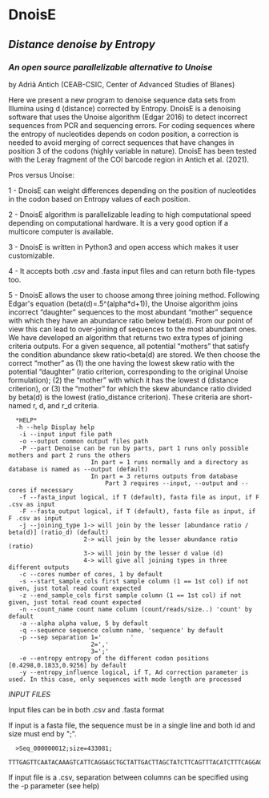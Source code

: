 # DnoisE
## _Distance denoise by Entropy_
### _An open source parallelizable alternative to Unoise_
by Adrià Antich (CEAB-CSIC, Center of Advanced Studies of Blanes)

Here we present a new program to denoise sequence data sets from Illumina using d (distance) corrected by Entropy. DnoisE is a denoising software that uses the Unoise algorithm (Edgar 2016) to detect incorrect sequences from PCR and sequencing errors. For coding sequences where the entropy of nucleotides depends on codon position, a correction is needed to avoid merging of correct sequences that have changes in position 3 of the codons (highly variable in nature). DnoisE has been tested with the Leray fragment of the COI barcode region in Antich et al. (2021).

Pros versus Unoise:

1 - DnoisE can weight differences depending on the position of nucleotides in the codon based on Entropy values of each position.

2 - DnoisE algorithm is parallelizable leading to high computational speed depending on computational hardware. It is a very good option if a multicore computer is available.

3 - DnoisE is written in Python3 and open access which makes it user customizable.

4 - It accepts both .csv and .fasta input files and can return both file-types too.

5 - DnoisE allows the user to choose among three joining method. Following Edgar's equation (beta(d)=.5^(alpha\*d+1)), the Unoise algorithm joins incorrect “daughter” sequences to the most abundant “mother” sequence with which they have an abundance ratio below beta(d). From our point of view this can lead to over-joining of sequences to the most abundant ones. We have developed an algorithm that returns two extra types of joining criteria outputs. For a given sequence, all potential “mothers” that satisfy the condition abundance skew ratio<beta(d) are stored. We then choose the correct “mother” as (1) the one having the lowest skew ratio with the potential “daughter” (ratio criterion, corresponding to the original Unoise formulation); (2) the “mother” with which it has the lowest d (distance criterion), or (3) the “mother” for which the skew abundance ratio divided by beta(d) is the lowest (ratio_distance criterion). These criteria are short-named r, d, and r_d criteria.



      *HELP*
      -h --help Display help
       -i --input input file path
       -o --output common output files path
       -P --part Denoise can be run by parts, part 1 runs only possible mothers and part 2 runs the others
                           In part = 1 runs normally and a directory as database is named as --output (default)
                           In part = 3 returns outputs from database
                               Part 3 requires --input, --output and --cores if necessary
       -f --fasta_input logical, if T (default), fasta file as input, if F .csv as input
       -F --fasta_output logical, if T (default), fasta file as input, if F .csv as input
       -j --joining_type 1-> will join by the lesser [abundance ratio / beta(d)] (ratio_d) (default)
                         2-> will join by the lesser abundance ratio (ratio)
                         3-> will join by the lesser d value (d)
                         4-> will give all joining types in three different outputs
       -c --cores number of cores, 1 by default
       -s --start_sample_cols first sample column (1 == 1st col) if not given, just total read count expected
       -z --end_sample_cols first sample column (1 == 1st col) if not given, just total read count expected
       -n --count_name count name column (count/reads/size..) 'count' by default
       -a --alpha alpha value, 5 by default
       -q --sequence sequence column name, 'sequence' by default
       -p --sep separation 1='        '
                           2=','
                           3=';'
       -e --entropy entropy of the different codon positions [0.4298,0.1833,0.9256] by default
       -y --entropy_influence logical, if T, Ad correction parameter is used. In this case, only sequences with mode length are processed

*INPUT FILES*

Input files can be in both .csv and .fasta format

If input is a fasta file, the sequence must be in a single line and both id and size must end by ";".


      >Seq_000000012;size=433081;
      TTTGAGTTCAATACAAAGTCATTCAGGAGCTGCTATTGACTTAGCTATCTTCAGTTTACATCTTTCAGGAGCTTCTTCGATTCTAGGAGCAATTAATTTTATTTCTACCATTATAAATATGCGAAATCCTGGACAAACATTTTATCGCATTCCTTTATTTGTTTGATCGATTTTCGTAACTGCTTTACTACTATTATTAGCAGTACCAGTTTTAGCAGGAGCTATTACCATGTTACTAACTGATCGTAATTTTAATACAGCCTTTTTTGACCCTTCTGGAGGTGGTGATCCTGTACTTTATCAACATTTATTT

If input file is a .csv, separation between columns can be specified using the -p parameter (see help)

